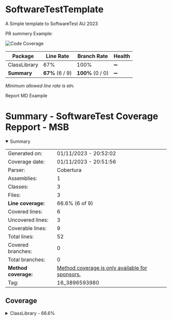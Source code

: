 # SoftwareTestTemplate
A Simple template to SoftwareTest AU 2023


PR summery Example:

![Code Coverage](https://img.shields.io/badge/Code%20Coverage-67%25-yellow?style=flat)


Package | Line Rate | Branch Rate | Health
-------- | --------- | ----------- | ------
ClassLibrary | 67% | 100% | ➖
**Summary** | **67%** (6 / 9) | **100%** (0 / 0) | ➖

_Minimum allowed line rate is `60%`_


Report MD Example 

# Summary - SoftwareTest Coverage Repport - MSB
<details open><summary>Summary</summary>

|||
|:---|:---|
| Generated on: | 01/11/2023 - 20:52:02 |
| Coverage date: | 01/11/2023 - 20:51:56 |
| Parser: | Cobertura |
| Assemblies: | 1 |
| Classes: | 3 |
| Files: | 3 |
| **Line coverage:** | 66.6% (6 of 9) |
| Covered lines: | 6 |
| Uncovered lines: | 3 |
| Coverable lines: | 9 |
| Total lines: | 52 |
| Covered branches: | 0 |
| Total branches: | 0 |
| **Method coverage:** | [Method coverage is only available for sponsors.](https://reportgenerator.io/pro) |
| Tag: | 16_3896593980 |

</details>

## Coverage
<details><summary>ClassLibrary - 66.6%</summary>

|**Name**|**Line**|**Branch**|
|:---|---:|---:|
|**ClassLibrary**|**66.6%**|****|
|ClassLibrary.Boundry.Class1|100%||
|ClassLibrary.Boundry.NonCoveredClass|0%||
|ClassLibrary.Controllers.ControllerClass2|100%||

</details>
